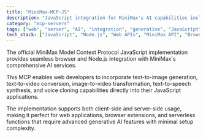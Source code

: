 ```yaml
---
title: "MiniMax-MCP-JS"
description: "JavaScript integration for MiniMax's AI capabilities including image, video, speech generation and voice cloning."
category: "mcp-servers"
tags: ["web", "server", "AI", "integration", "generative", "JavaScript"]
tech_stack: ["JavaScript", "Node.js", "Web APIs", "MiniMax API", "Browser Integration", "text-to-image", "text-to-video", "text-to-speech", "voice cloning"]
---
```


The official MiniMax Model Context Protocol JavaScript implementation provides seamless browser and Node.js integration with MiniMax's comprehensive AI services. 

This MCP enables web developers to incorporate text-to-image generation, text-to-video conversion, image-to-video transformation, text-to-speech synthesis, and voice cloning capabilities directly into their JavaScript applications. 

The implementation supports both client-side and server-side usage, making it perfect for web applications, browser extensions, and serverless functions that require advanced generative AI features with minimal setup complexity.